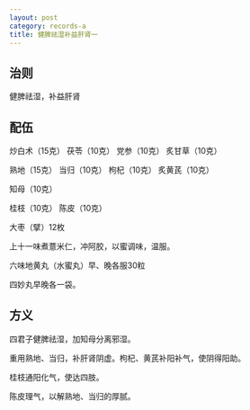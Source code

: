 ```yaml
---
layout: post
category: records-a
title: 健脾祛湿补益肝肾一
---
```


## 治则 ##

健脾祛湿，补益肝肾

## 配伍 ##

炒白术（15克） 茯苓（10克） 党参（10克） 炙甘草（10克）

熟地（15克） 当归（10克）  枸杞（10克） 炙黄芪（10克）

知母（10克）

桂枝（10克） 陈皮（10克）

大枣（擘）12枚

上十一味煮薏米仁，冲阿胶，以蜜调味，温服。

六味地黄丸（水蜜丸）早、晚各服30粒

四妙丸早晚各一袋。

## 方义 ##

四君子健脾祛湿，加知母分离邪湿。

重用熟地、当归，补肝肾阴虚。枸杞、黄芪补阳补气，使阴得阳助。

桂枝通阳化气，使达四肢。

陈皮理气，以解熟地、当归的厚腻。

